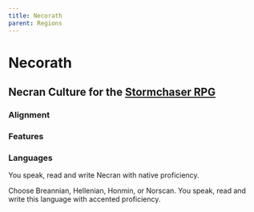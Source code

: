 ```yaml
---
title: Necorath
parent: Regions
---
```


# Necorath

## Necran Culture for the [Stormchaser RPG](https://stormchaserroleplaying.com/stormchaserRPG/)

### Alignment

### Features

### Languages
You speak, read and write Necran with native proficiency.

Choose Breannian, Hellenian, Honmin, or Norscan. You speak, read and write this language with accented proficiency.
